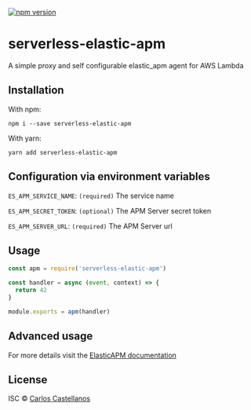 [![npm version](https://badge.fury.io/js/serverless-elastic-apm.svg)](https://badge.fury.io/js/serverless-elastic-apm)

# serverless-elastic-apm

A simple proxy and self configurable elastic_apm agent for AWS Lambda

## Installation

With npm:

```
npm i --save serverless-elastic-apm
```

With yarn:

```
yarn add serverless-elastic-apm
```

## Configuration via environment variables

`ES_APM_SERVICE_NAME`: `(required)` The service name

`ES_APM_SECRET_TOKEN`: `(optional)` The APM Server secret token

`ES_APM_SERVER_URL`: `(required)` The APM Server url

## Usage

```javascript
const apm = require('serverless-elastic-apm')

const handler = async (event, context) => {
  return 42
}

module.exports = apm(handler)
```

## Advanced usage

For more details visit the [ElasticAPM documentation](https://www.elastic.co/guide/en/apm/agent/nodejs/current/index.html)

## <a name="license"></a>License

ISC © [Carlos Castellanos](https://github.com/ccverak)
